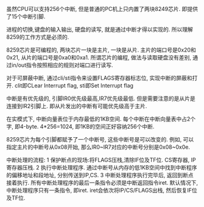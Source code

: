 虽然CPU可以支持256个中断, 但是普通的PC机上只内置了两块8249芯片. 即提供了15个中断引脚.

进程的切换,键盘的输入输出, 硬盘的读写, 就是通过中断才得以实现的. 所以理解8259的工作方式是必须的.

8259芯片是可编程的, 两块芯片一块是主片, 一块是从片. 主片的端口号是0x20和0x21, 从片的端口号是0xa0和0xa1.
所谓芯片的编程, 做法与读取硬盘没有差别, 通过in/out指令按照相应的规则对端口进行读写.

对于可屏蔽中断, 通过cli/sti指令来设置FLAGS寄存器标志位, 实现中断的屏蔽和打开. clit即CLear Interrupt flag, sti即Set Interrupt flag

中断是有优先级的, 引脚IR0优先级最高,IR7优先级最低. 但是需要注意的是从片是连接到IR2引脚上. 即从片发出的中断有可能优先级高于主片.

在实模式下, 中断向量表位于内存最低的1KB空间. 每个中断在中断向量表中占2个字, 即4-byte. 4*256=1024, 即1KB的空间正好容纳256个中断. 

8259芯片为每个引脚都赋予了一个中断号, 这些中断号是可以改变的. 例如, 可以指定主片的中断号从0x08开始, 那么IR0~IR7对应的中断号分别是0x08~0x0e.


中断处理的流程:
1 保护断点的现场:将FLAGS压栈,清除IF位及TF位. CS寄存器, IP寄存器压栈.
2 执行中断处理程序. 通过中断号从内存的低1KB空间中找到中断程序的偏移地址和段地址, 分别传送到IP,CS. 
3 中断处理程序执行完毕后, 返回到断点接着执行. 所有中断处理程序的最后一条指令必须是中断返回指令iret.
  默认情况下, 中断处理程序只有一条指令, 即iret. iret会依次将IP/CS/FLAGS出栈, 然后恢复IF位及TF位.



